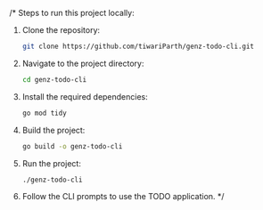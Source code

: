 /*
Steps to run this project locally:

1. Clone the repository:
     ```sh
     git clone https://github.com/tiwariParth/genz-todo-cli.git
     ```

2. Navigate to the project directory:
     ```sh
     cd genz-todo-cli
     ```

3. Install the required dependencies:
     ```sh
     go mod tidy
     ```

4. Build the project:
     ```sh
     go build -o genz-todo-cli
     ```

5. Run the project:
     ```sh
     ./genz-todo-cli
     ```

6. Follow the CLI prompts to use the TODO application.
*/